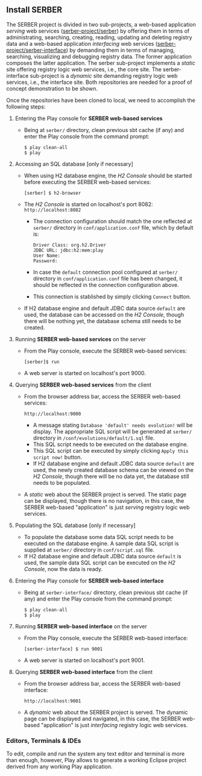 Install SERBER
--------------

The SERBER project is divided in two sub-projects, a web-based application *serving* web services ([serber-project/serber](https://github.com/serber-project/serber)) by offering them in terms of administrating, searching, creating, reading, updating and deleting registry data and a web-based application *interfacing* web services ([serber-project/serber-interface](https://github.com/serber-project/serber-interface)) by demanding them in terms of managing, searching, visualizing and debugging registry data.  The former application composes the latter application.  The serber sub-project implements a *static* site offering registry logic web services, i.e., the core site.  The serber-interface sub-project is a *dynamic* site demanding registry logic web services, i.e., the interface site.  Both repositories are needed for a proof of concept demonstration to be shown.

Once the repositories have been cloned to local, we need to accomplish the following steps:

1.  Entering the Play console for **SERBER web-based services**
	-   Being at `serber/` directory, clean previous sbt cache (if any) and enter the Play console from the command prompt:

			$ play clean-all
			$ play

2.  Accessing an SQL database [only if necessary]
	-   When using H2 database engine, the *H2 Console* should be started before executing the SERBER web-based services:

			[serber] $ h2-browser
	-   The *H2 Console* is started on localhost's port 8082: `http://localhost:8082`
		+   The connection configuration should match the one reflected at `serber/` directory in `conf/application.conf` file, which by default is:

				Driver Class: org.h2.Driver
				JDBC URL: jdbc:h2:mem:play
				User Name:
				Password:
		+   In case the `default` connection pool configured at `serber/` directory in `conf/application.conf` file has been changed, it should be reflected in the connection configuration above.
		+   This connection is stablished by simply clicking `Connect` button.
	-   If H2 database engine and default JDBC data source `default` are used, the database can be accessed on the *H2 Console*, though there will be nothing yet, the database schema still needs to be created.

3.  Running **SERBER web-based services** on the server
	-   From the Play console, execute the SERBER web-based services:

			[serber]$ run
	-   A web server is started on localhost's port 9000.

4.  Querying **SERBER web-based services** from the client
	-   From the browser address bar, access the SERBER web-based services:

			http://localhost:9000
		+   A message stating `Database 'default' needs evolution!` will be display.  The appropriate SQL script will be generated at `serber/` directory in `/conf/evolutions/default/1.sql` file.
		+   This SQL script needs to be executed on the database engine.
		+   This SQL script can be executed by simply clicking `Apply this script now!` button.
		+   If H2 database engine and default JDBC data source `default` are used, the newly created database schema can be viewed on the *H2 Console*, though there will be no data yet, the database still needs to be populated.
	-   A *static* web about the SERBER project is served.  The static page can be displayed, though there is no navigation, in this case, the SERBER web-based "application" is just *serving* registry logic web services.

5.  Populating the SQL database [only if necessary]
	-   To populate the database some data SQL script needs to be executed on the database engine.  A sample data SQL script is supplied at `serber/` directory in `conf/script.sql` file.
	-   If H2 database engine and default JDBC data source `default` is used, the sample data SQL script can be executed on the *H2 Console*, now the data is ready.

6.  Entering the Play console for **SERBER web-based interface**
	-   Being at `serber-interface/` directory, clean previous sbt cache (if any) and enter the Play console from the command prompt:

			$ play clean-all
			$ play

7.  Running **SERBER web-based interface** on the server
	-   From the Play console, execute the SERBER web-based interface:

			[serber-interface] $ run 9001
	-   A web server is started on localhost's port 9001.

8.  Querying **SERBER web-based interface** from the client
	-   From the browser address bar, access the SERBER web-based interface:

			http://localhost:9001
	-   A *dynamic* web about the SERBER project is served.  The dynamic page can be displayed and navigated, in this case, the SERBER web-based "application" is just *interfacing* registry logic web services.



### Editors, Terminals & IDEs ###

To edit, compile and run the system any text editor and terminal is more than enough, however, Play allows to generate a working Eclipse project derived from any working Play application.
